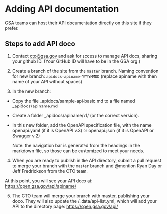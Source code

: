 # Adding API documentation

GSA teams can host their API documentation directly on this site if they prefer. 

## Steps to add API doco

1. Contact cto@gsa.gov and ask for access to manage API docs, sharing your github ID. (Your GitHub ID will have to be in the GSA org.)

2. Create a branch of the site from the `master` branch. Naming convention for new branch: `apidocs-apiname-YYYYMMDD` (replace apiname with then name of your API without spaces)

3. In the new branch:
* Copy the file _apidocs/sample-api-basic.md to a file named _apidocs/apiname.md 
* Create a folder _apidocs/apiname/v1/ (or the correct version).
* In this new folder, add the OpenAPI specification file, with the name openapi.yaml (if it is OpenAPI v.3) or openapi.json (if it is OpenAPI or Swagger v.2)
 
  Note: the navigation bar is generated from the headings in the markdown file, so those can be customized to meet your needs.

4. When you are ready to publish in the API directory, submit a pull request to merge your branch with the `master` branch and @mention Ryan Day or Jeff Fredrickson from the CTO team.

  At this point, you will see your API doco at: https://open.gsa.gov/api/apiname/


5. The CTO team will merge your branch with master, publishing your doco. They will also update the /_data/api-list.yml, which will add your API to the directory page: https://open.gsa.gov/api/
